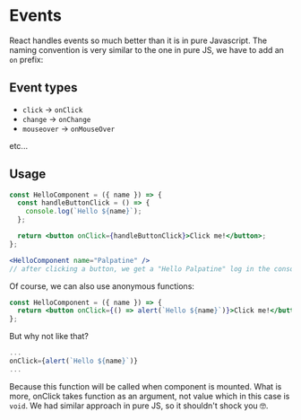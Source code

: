 # Events

React handles events so much better than it is in pure Javascript. The naming convention is very similar to the one in pure JS, we have to add an `on` prefix:

## Event types

- `click` -> `onClick`
- `change` -> `onChange`
- `mouseover` -> `onMouseOver`

etc...

## Usage

```jsx
const HelloComponent = ({ name }) => {
  const handleButtonClick = () => {
    console.log(`Hello ${name}`);
  };

  return <button onClick={handleButtonClick}>Click me!</button>;
};
```

```jsx
<HelloComponent name="Palpatine" />
// after clicking a button, we get a "Hello Palpatine" log in the console
```

Of course, we can also use anonymous functions:

```jsx
const HelloComponent = ({ name }) => {
  return <button onClick={() => alert(`Hello ${name}`)}>Click me!</button>;
};
```

But why not like that?

```jsx
...
onClick={alert(`Hello ${name}`)}
...
```

Because this function will be called when component is mounted. What is more, onClick takes function as an argument, not value which in this case is `void`.
We had similar approach in pure JS, so it shouldn't shock you 🤓.
